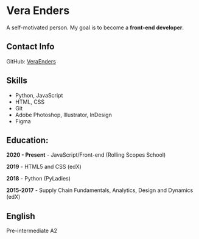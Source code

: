 # Vera Enders

A self-motivated person. My goal is to become a **front-end developer**. 

## Contact Info
GitHub: [VeraEnders](http://github.com/VeraEnders)

## Skills
* Python, JavaScript
* HTML, CSS
* Git
* Adobe Photoshop, Illustrator, InDesign
* Figma

## Education:
**2020 - Present** - JavaScript/Front-end (Rolling Scopes School)

**2019** - HTML5 and CSS (edX)

**2018** - Python (PyLadies)

**2015-2017** - Supply Chain Fundamentals, Analytics, Design and Dynamics (edX)

## English 
Pre-intermediate A2